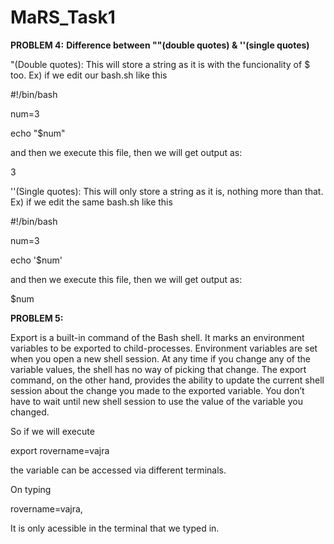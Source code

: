 # MaRS_Task1

**PROBLEM 4:**
**Difference between ""(double quotes) & ''(single quotes)**

"(Double quotes): This will store a string as it is with the funcionality of $ too. Ex) if we edit our bash.sh like this

#!/bin/bash

num=3

echo "$num"

and then we execute this file, then we will get output as:

3

''(Single quotes): This will only store a string as it is, nothing more than that. Ex) if we edit the same bash.sh like this

#!/bin/bash

num=3

echo '$num'

and then we execute this file, then we will get output as:

$num



**PROBLEM 5:**

Export is a built-in command of the Bash shell. It marks an environment variables to be exported to child-processes. Environment variables are set when you open a new shell session. At any time if you change any of the variable values, the shell has no way of picking that change. The export command, on the other hand, provides the ability to update the current shell session about the change you made to the exported variable. You don’t have to wait until new shell session to use the value of the variable you changed.

So if we will execute

export rovername=vajra

the variable can be accessed via different terminals.

On typing

rovername=vajra,

It is only acessible in the terminal that we typed in.


